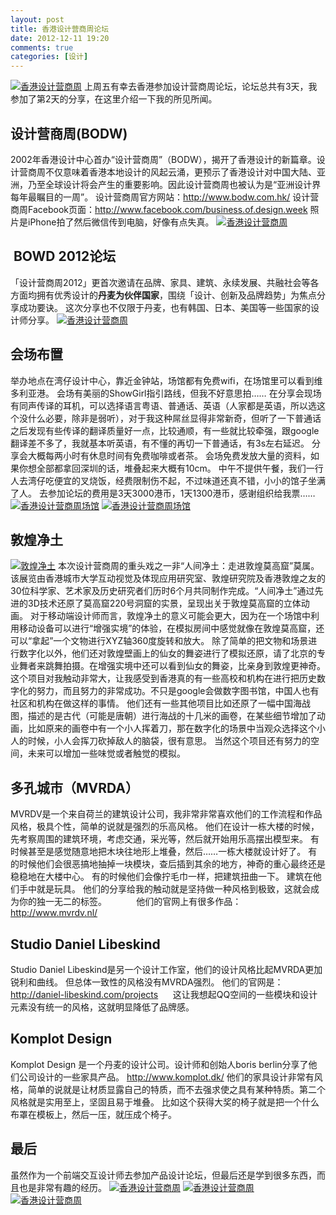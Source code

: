 ```yaml
---
layout: post
title: 香港设计营商周论坛
date: 2012-12-11 19:20
comments: true
categories: [设计]
---
```

<a href="http://yuguo.us/files/2012/12/217914_407386929315939_1223638241_n1.jpg"><img class="aligncenter size-full wp-image-1549" title="香港设计营商周" src="http://yuguo.us/files/2012/12/217914_407386929315939_1223638241_n1.jpg" alt="香港设计营商周"   /></a>
上周五有幸去香港参加设计营商周论坛，论坛总共有3天，我参加了第2天的分享，在这里介绍一下我的所见所闻。
<h2><span>设计营商周(BODW)</span></h2>
2002年香港设计中心首办“设计营商周”（BODW），揭开了香港设计的新篇章。设计营商周不仅意味着香港本地设计的风起云涌，更预示了香港设计对中国大陆、亚洲，乃至全球设计将会产生的重要影响。因此设计营商周也被认为是“亚洲设计界每年最瞩目的一周”。
设计营商周官方网站：<a href="http://www.bodw.com.hk/">http://www.bodw.com.hk/</a>
设计营商周Facebook页面：<a href="http://www.facebook.com/business.of.design.week">http://www.facebook.com/business.of.design.week</a>
照片是iPhone拍了然后微信传到电脑，好像有点失真。
<a href="http://yuguo.us/files/2012/12/1355753586.jpg"><img class="aligncenter size-full wp-image-1526" title="香港设计营商周" src="http://yuguo.us/files/2012/12/1355753586.jpg" alt="香港设计营商周"   /></a>
<h2> BOWD 2012论坛</h2>
「设计营商周2012」更首次邀请在品牌、家具、建筑、永续发展、共融社会等各方面均拥有优秀设计的<strong>丹麦为伙伴国家</strong>，围绕「设计、创新及品牌趋势」为焦点分享成功要诀。
这次分享也不仅限于丹麦，也有韩国、日本、美国等一些国家的设计师分享。
<a href="http://yuguo.us/files/2012/12/1354838764.jpg"><img class="aligncenter size-full wp-image-1520" title="香港设计营商周" src="http://yuguo.us/files/2012/12/1354838764.jpg" alt="香港设计营商周"   /></a>
<h2>会场布置</h2>
举办地点在湾仔设计中心，靠近金钟站，场馆都有免费wifi，在场馆里可以看到维多利亚港。
会场有美丽的ShowGirl指引路线，但我不好意思拍……
在分享会现场有同声传译的耳机，可以选择语言粤语、普通话、英语（人家都是英语，所以选这个没什么必要，除非是弱听），对于我这种屌丝显得非常新奇，但听了一下普通话之后发现有些传译的翻译质量好一点，比较通顺，有一些就比较牵强，跟google翻译差不多了，我就基本听英语，有不懂的再切一下普通话，有3s左右延迟。
分享会大概每两小时有休息时间有免费咖啡或者茶。
会场免费发放大量的资料，如果你想全部都拿回深圳的话，堆叠起来大概有10cm。
中午不提供午餐，我们一行人去湾仔吃便宜的叉烧饭，经费限制伤不起，不过味道还真不错，小小的馆子坐满了人。
去参加论坛的费用是3天3000港币，1天1300港币，感谢组织给我票……
<a href="http://yuguo.us/files/2012/12/1355548345.jpg"><img class="aligncenter size-full wp-image-1525" title="香港设计营商周场馆" src="http://yuguo.us/files/2012/12/1355548345.jpg" alt="香港设计营商周场馆"   /></a>
<a href="http://yuguo.us/files/2012/12/1355151897.jpg"><img class="aligncenter size-full wp-image-1518" title="香港设计营商周场馆" src="http://yuguo.us/files/2012/12/1355151897.jpg" alt="香港设计营商周场馆"   /></a>
<h2>敦煌净土</h2>
<a href="http://yuguo.us/files/2012/12/20121003052622722250.jpg"><img class="aligncenter size-full wp-image-1528" title="敦煌净土" src="http://yuguo.us/files/2012/12/20121003052622722250.jpg" alt="敦煌净土"   /></a>
本次设计营商周的重头戏之一非“人间净土：走进敦煌莫高窟”莫属。该展览由香港城市大学互动视觉及体现应用研究室、敦煌研究院及香港敦煌之友的30位科学家、艺术家及历史研究者们历时6个月共同制作完成。“人间净土”通过先进的3D技术还原了莫高窟220号洞窟的实景，呈现出关于敦煌莫高窟的立体动画。
对于移动端设计师而言，敦煌净土的意义可能会更大，因为在一个场馆中利用移动设备可以进行“增强实境”的体验，在模拟房间中感觉就像在敦煌莫高窟，还可以“拿起”一个文物进行XYZ轴360度旋转和放大。
除了简单的把文物和场景进行数字化以外，他们还对敦煌壁画上的仙女的舞姿进行了模拟还原，请了北京的专业舞者来跳舞拍摄。在增强实境中还可以看到仙女的舞姿，比亲身到敦煌更神奇。
这个项目对我触动非常大，让我感受到香港真的有一些高校和机构在进行把历史数字化的努力，而且努力的非常成功。不只是google会做数字图书馆，中国人也有社区和机构在做这样的事情。
他们还有一些其他项目比如还原了一幅中国海战图，描述的是古代（可能是唐朝）进行海战的十几米的画卷，在某些细节增加了动画，比如原来的画卷中有一个小人挥着刀，那在数字化的场景中当观众选择这个小人的时候，小人会挥刀砍掉敌人的脑袋，很有意思。
当然这个项目还有努力的空间，未来可以增加一些味觉或者触觉的模拟。
<h2>多孔城市（MVRDA）</h2>
MVRDV是一个来自荷兰的建筑设计公司，我非常非常喜欢他们的工作流程和作品风格，极具个性，简单的说就是强烈的乐高风格。
他们在设计一栋大楼的时候，先考察周围的建筑环境，考虑交通，采光等，然后就开始用乐高摆出模型来。
有时候甚至是感觉随意地把木块往地形上堆叠，然后……一栋大楼就设计好了。
有的时候他们会很恶搞地抽掉一块模块，查后插到其余的地方，神奇的重心最终还是稳稳地在大楼中心。
有的时候他们会像拧毛巾一样，把建筑扭曲一下。
建筑在他们手中就是玩具。
他们的分享给我的触动就是坚持做一种风格到极致，这就会成为你的独一无二的标签。
<a href="http://yuguo.us/files/2012/12/long-tan-park-mvrdv-3.jpg"><img class="aligncenter size-full wp-image-1537" title="long-tan-park-mvrdv-3" src="http://yuguo.us/files/2012/12/long-tan-park-mvrdv-3.jpg" alt=""   /></a>
<a href="http://yuguo.us/files/2012/12/Ext_day.jpg"><img class="aligncenter size-full wp-image-1533" title="Ext_day" src="http://yuguo.us/files/2012/12/Ext_day.jpg" alt=""   /></a>
<a href="http://yuguo.us/files/2012/12/1-concept-diagram.jpg"><img title="1-concept-diagram" src="http://yuguo.us/files/2012/12/1-concept-diagram.jpg" alt=""   /></a>
<a href="http://yuguo.us/files/2012/12/3949810729_864485843f.jpg"><img class="aligncenter size-full wp-image-1532" title="3949810729_864485843f" src="http://yuguo.us/files/2012/12/3949810729_864485843f.jpg" alt=""   /></a><a href="http://yuguo.us/files/2012/12/DnB-NOR-headquarters-by-MVRDV-3.jpg"><img class="aligncenter size-full wp-image-1529" title="DnB-NOR-headquarters-by-MVRDV-3" src="http://yuguo.us/files/2012/12/DnB-NOR-headquarters-by-MVRDV-3.jpg" alt=""   /></a>
<a href="http://yuguo.us/files/2012/12/DnB-NOR-headquarters-by-MVRDV-6.jpg"><img class="aligncenter size-full wp-image-1530" title="DnB-NOR-headquarters-by-MVRDV-6" src="http://yuguo.us/files/2012/12/DnB-NOR-headquarters-by-MVRDV-6.jpg" alt=""   /></a>
<a href="http://yuguo.us/files/2012/12/DnB-NOR-headquarters-by-MVRDV-2.gif"><img class="aligncenter size-full wp-image-1531" title="DnB-NOR-headquarters-by-MVRDV-2" src="http://yuguo.us/files/2012/12/DnB-NOR-headquarters-by-MVRDV-2.gif" alt=""   /></a>
<a href="http://yuguo.us/files/2012/12/MVRDV-Towers2.jpg"><img class="aligncenter size-full wp-image-1538" title="MVRDV-Towers2" src="http://yuguo.us/files/2012/12/MVRDV-Towers2.jpg" alt=""   /></a>
&nbsp;
<a href="http://yuguo.us/files/2012/12/edf_cel_bp01-528x396.jpg"><img class="aligncenter size-full wp-image-1535" title="edf_cel_bp01-528x396" src="http://yuguo.us/files/2012/12/edf_cel_bp01-528x396.jpg" alt=""   /></a>
<a href="http://yuguo.us/files/2012/12/edf_cel_bp08-528x365.jpg"><img class="aligncenter size-full wp-image-1536" title="edf_cel_bp08-528x365" src="http://yuguo.us/files/2012/12/edf_cel_bp08-528x365.jpg" alt=""   /></a>
他们的官网上有很多作品：<a href="http://www.mvrdv.nl/">http://www.mvrdv.nl/</a>
<h2>Studio Daniel Libeskind</h2>
Studio Daniel Libeskind是另一个设计工作室，他们的设计风格比起MVRDA更加锐利和曲线。
但总体一致性的风格没有MVRDA强烈。
他们的官网是：<a href="http://daniel-libeskind.com/projects">http://daniel-libeskind.com/projects</a>
<a href="http://yuguo.us/files/2012/12/1.jpg"><img class="aligncenter size-full wp-image-1543" title="1" src="http://yuguo.us/files/2012/12/1.jpg" alt=""   /></a>
<a href="http://yuguo.us/files/2012/12/1.jpg"><img class="aligncenter size-full wp-image-1543" title="1" src="http://yuguo.us/files/2012/12/2.jpg" alt="" /></a>
<a href="http://yuguo.us/files/2012/12/1.jpg"><img class="aligncenter size-full wp-image-1543" title="1" src="http://yuguo.us/files/2012/12/3.jpg" alt="" /></a>
<a href="http://yuguo.us/files/2012/12/1.jpg"><img class="aligncenter size-full wp-image-1543" title="1" src="http://yuguo.us/files/2012/12/4.jpg" alt="" /></a>
<a href="http://yuguo.us/files/2012/12/1.jpg"><img class="aligncenter size-full wp-image-1543" title="1" src="http://yuguo.us/files/2012/12/5.jpg" alt="" /></a>
这让我想起QQ空间的一些模块和设计元素没有统一的风格，这就明显降低了品牌感。
<h2>Komplot Design</h2>
Komplot Design 是一个丹麦的设计公司。设计师和创始人boris berlin分享了他们公司设计的一些家具产品。
<a href="http://www.komplot.dk/">http://www.komplot.dk/</a>
他们的家具设计非常有风格，简单的说就是让材质显露自己的特质，而不去强求使之具有某种特质。第二个风格就是实用至上，坚固且易于堆叠。
比如这个获得大奖的椅子就是把一个什么布罩在模板上，然后一压，就压成个椅子。
<a href="http://yuguo.us/files/2012/12/11.jpg"><img class="aligncenter size-full wp-image-1547" title="1" src="http://yuguo.us/files/2012/12/11.jpg" alt=""   /></a>
<h2>最后</h2>
虽然作为一个前端交互设计师去参加产品设计论坛，但最后还是学到很多东西，而且也是非常有趣的经历。
<a href="http://yuguo.us/files/2012/12/1355615271.jpg"><img class="aligncenter size-full wp-image-1522" title="香港设计营商周" src="http://yuguo.us/files/2012/12/1355615271.jpg" alt="香港设计营商周"   /></a>
<a href="http://yuguo.us/files/2012/12/1355223853.jpg"><img class="aligncenter size-full wp-image-1519" title="香港设计营商周" src="http://yuguo.us/files/2012/12/1355223853.jpg" alt="香港设计营商周"   /></a>
<a href="http://yuguo.us/files/2012/12/1355583612.jpg"><img class="aligncenter size-full wp-image-1521" title="香港设计营商周" src="http://yuguo.us/files/2012/12/1355583612.jpg" alt="香港设计营商周"   /></a>
&nbsp;
